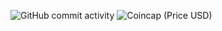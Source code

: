 ![GitHub commit activity](https://img.shields.io/github/commit-activity/w/Trebein/Pine) ![Coincap (Price USD)](https://img.shields.io/coincap/price-usd/bitcoin)

